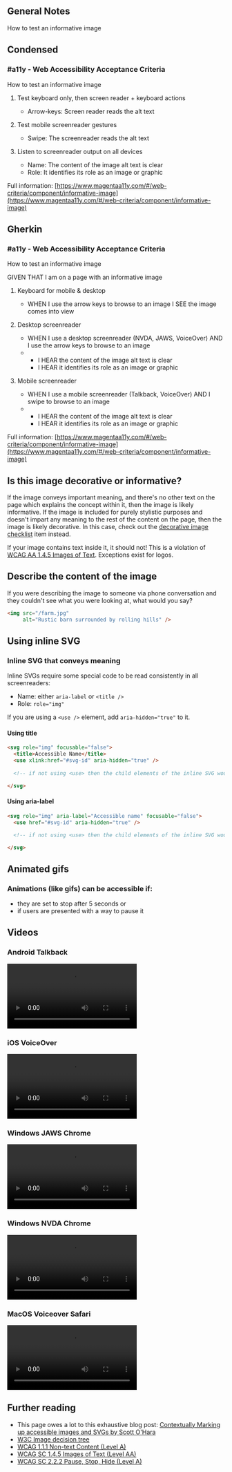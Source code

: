 ## General Notes

How to test an informative image

## Condensed

### #a11y - Web Accessibility Acceptance Criteria

How to test an informative image

1. Test keyboard only, then screen reader + keyboard actions

   - Arrow-keys: Screen reader reads the alt text 

2. Test mobile screenreader gestures

   - Swipe: The screenreader reads the alt text 

3. Listen to screenreader output on all devices

   - Name: The content of the image alt text is clear 
   - Role: It identifies its role as an image or graphic     

Full information: [https://www.magentaa11y.com/#/web-criteria/component/informative-image](https://www.magentaa11y.com/#/web-criteria/component/informative-image)

## Gherkin

### #a11y - Web Accessibility Acceptance Criteria

How to test an informative image

GIVEN THAT I am on a page with an informative image

1. Keyboard for mobile & desktop

   - WHEN I use the arrow keys to browse to an image I SEE the image comes into view

2. Desktop screenreader

   - WHEN I use a desktop screenreader (NVDA, JAWS, VoiceOver) AND I use the arrow keys to browse to an image
   - 
      - I HEAR the content of the image alt text is clear 
      - I HEAR it identifies its role as an image or graphic 

3. Mobile screenreader

   - WHEN I use a mobile screenreader (Talkback, VoiceOver) AND I swipe to browse to an image
   - 
      - I HEAR the content of the image alt text is clear 
      - I HEAR it identifies its role as an image or graphic 

Full information: [https://www.magentaa11y.com/#/web-criteria/component/informative-image](https://www.magentaa11y.com/#/web-criteria/component/informative-image)

## Is this image decorative or informative?

If the image conveys important meaning, and there's no other text on the page which explains the concept within it, then the image is likely informative. If the image is included for purely stylistic purposes and doesn't impart any meaning to the rest of the content on the page, then the image is likely decorative. In this case, check out the [decorative image checklist](/web-criteria/component/decorative-image) item instead. 


If your image contains text inside it, it should not! This is a violation of [WCAG AA 1.4.5 Images of Text](https://www.w3.org/WAI/WCAG21/Understanding/images-of-text.html). Exceptions exist for logos.

## Describe the content of the image
If you were describing the image to someone via phone conversation and they couldn't see what you were looking at, what would you say?

```html
<img src="/farm.jpg" 
     alt="Rustic barn surrounded by rolling hills" />
```

## Using inline SVG

### Inline SVG that conveys meaning

Inline SVGs require some special code to be read consistently in all screenreaders:
- Name: either `aria-label` or `<title />`
- Role: `role="img"`

If you are using a `<use />` element, add `aria-hidden="true"` to it.

#### Using title

```html
<svg role="img" focusable="false">
  <title>Accessible Name</title>
  <use xlink:href="#svg-id" aria-hidden="true" />
  
  <!-- if not using <use> then the child elements of the inline SVG would go here -->

</svg>
```

#### Using aria-label

```html
<svg role="img" aria-label="Accessible name" focusable="false">
  <use href="#svg-id" aria-hidden="true" />

  <!-- if not using <use> then the child elements of the inline SVG would go here -->

</svg>
```

## Animated gifs

### Animations (like gifs) can be accessible if:
- they are set to stop after 5 seconds or 
- if users are presented with a way to pause it

## Videos

### Android Talkback

<video controls>
  <source src="media/video/web/informative-image/Android-Talkback.webm" type="video/webm">
  Your browser does not support the video tag.
</video>


### iOS VoiceOver

<video controls>
  <source src="media/video/web/informative-image/iOS-VoiceOver.mp4" type="video/webm">
  Your browser does not support the video tag.
</video>

### Windows JAWS Chrome

<video controls>
  <source src="media/video/web/informative-image/Windows-JAWS-Chrome.mp4" type="video/webm">
  Your browser does not support the video tag.
</video>

### Windows NVDA Chrome

<video controls>
  <source src="media/video/web/informative-image/Windows-NVDA-Chrome.webm" type="video/webm">
  Your browser does not support the video tag.
</video>

### MacOS Voiceover Safari 

<video controls>
  <source src="media/video/web/informative-image/Android-Talkback.webm" type="video/webm">
  Your browser does not support the video tag.
</video>


## Further reading
- This page owes a lot to this exhaustive blog post: [Contextually Marking up accessible images and SVGs by Scott O'Hara](https://www.scottohara.me/blog/2019/05/22/contextual-images-svgs-and-a11y.html)
- [W3C Image decision tree](https://www.w3.org/WAI/tutorials/images/decision-tree/)
- [WCAG 1.1.1 Non-text Content (Level A)](https://www.w3.org/WAI/WCAG22/Understanding/non-text-content)
- [WCAG SC 1.4.5 Images of Text (Level AA)](https://www.w3.org/WAI/WCAG22/Understanding/images-of-text)
- [WCAG SC 2.2.2 Pause, Stop, Hide (Level A)](https://www.w3.org/WAI/WCAG22/Understanding/pause-stop-hide.html)